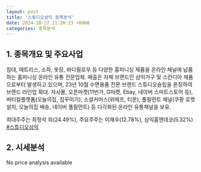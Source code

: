 ```yaml
---
layout: post
title: '스튜디오삼익 종목분석'
date: 2024-10-27 21:20:23 +0900
categories: 종목분석
---
```


## 1. 종목개요 및 주요사업

침대, 매트리스, 소파, 옷장, 바디필로우 등 다양한 홈퍼니싱 제품을 온라인 채널에 납품하는 홈퍼니싱 온라인 유통 전문업체. 매출은 자체 브랜드인 삼익가구 및 스칸디아 제품으로부터 발생하고 있으며, 23년 10월 수면용품 전문 브랜드 스튜디오슬립을 론칭하여 브랜드 라인업 확대. 자사몰, 오픈마켓(11번가, G마켓, Ebay, 네이버 스마트스토어 등), 버티컬플랫폼(오늘의집, 집꾸미기), 소셜커머스(위메프, 티몬), 풀필먼트 채널(쿠팡 로켓설치, 오늘의집 배송, 네이버 풀필먼트) 등 다각화된 온라인 유통채널을 보유.

최대주주는 최정석 외(24.49%), 주요주주는 이재우(12.78%), 삼익홈앤데코(5.32%)
[#스튜디오삼익](#)

## 2. 시세분석

No price analysis available
